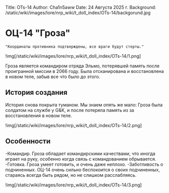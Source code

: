 Title: OTs-14
Author: Cha1n5aww
Date: 24 Августа 2025 г.
Background: /static/wiki/images/lore/nrp_wiki/t_doll_index/OTs-14/backgorund.jpg

# ОЦ-14 "Гроза"
```
"Координаты противника подтверждены, все враги будут стерты."
```

!img[/static/wiki/images/lore/nrp_wiki/t_doll_index/OTs-14/1.png]

Гроза является командиром отряда Эльмо, потерявшей память после проигранной миссии в 2066 году. Была отсканирована и восстановлена в новом теле, забыв все что было до этого.

## История создания
История снова покрыта туманом. Мы знаем опять же мало: Гроза была солдатом на службе у G&K, и после потеряла память из за восстановления в новом теле.

!img[/static/wiki/images/lore/nrp_wiki/t_doll_index/OTs-14/2.png]

## Особенности
-Командир. Гроза обладает командирскими качествами, что иногда играет на руку, особенно когда связь с командованием обрывается.
-Готовка. Гроза умеет готовить, и очень даже неплохо.
-Заботливость о подчиненных. ОЦ-14 очень сильно беспокоится о своих подчиненных, стараясь всегда быть рядом, но не слишком расслабляясь.

!img[/static/wiki/images/lore/nrp_wiki/t_doll_index/OTs-14/3.png]
